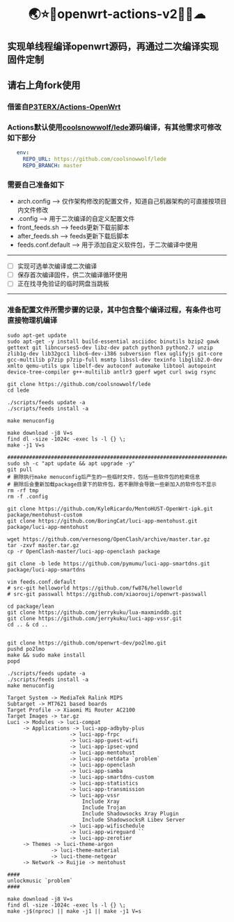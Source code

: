 # <center>🌏⭐🌙openwrt-actions-v2🌈🌠☁</center>
## 实现单线程编译openwrt源码，再通过二次编译实现固件定制
## 请右上角fork使用
### 借鉴自[P3TERX/Actions-OpenWrt](https://github.com/P3TERX/Actions-OpenWrt)
### Actions默认使用[coolsnowwolf/lede](https://github.com/coolsnowwolf/lede)源码编译，有其他需求可修改如下部分
```yml
   env:
     REPO_URL: https://github.com/coolsnowwolf/lede
     REPO_BRANCH: master
```
### 需要自己准备如下
- arch.config --> 仅作架构修改的配置文件，知道自己机器架构的可直接按项目内文件修改
- .config --> 用于二次编译的自定义配置文件
- front_feeds.sh --> feeds更新下载前脚本
- after_feeds.sh --> feeds更新下载后脚本
- feeds.conf.default --> 用于添加自定义软件包，于二次编译中使用
---
- [ ] 实现可选单次编译或二次编译
- [ ] 保存首次编译固件，供二次编译循环使用
- [ ] 正在找寻免验证的临时网盘当跳板
---
### 准备配置文件所需步骤的记录，其中包含整个编译过程，有条件也可直接物理机编译
```shell
sudo apt-get update
sudo apt-get -y install build-essential asciidoc binutils bzip2 gawk gettext git libncurses5-dev libz-dev patch python3 python2.7 unzip zlib1g-dev lib32gcc1 libc6-dev-i386 subversion flex uglifyjs git-core gcc-multilib p7zip p7zip-full msmtp libssl-dev texinfo libglib2.0-dev xmlto qemu-utils upx libelf-dev autoconf automake libtool autopoint device-tree-compiler g++-multilib antlr3 gperf wget curl swig rsync

git clone https://github.com/coolsnowwolf/lede
cd lede

./scripts/feeds update -a
./scripts/feeds install -a

make menuconfig

make download -j8 V=s
find dl -size -1024c -exec ls -l {} \;
make -j1 V=s

###############################################################################################
sudo sh -c "apt update && apt upgrade -y"
git pull
# 删除执行make menuconfig后产生的一些临时文件，包括一些软件包的检索信息
# 删除后会重新加载package目录下的软件包，若不删除会导致一些新加入的软件包不显示
rm -rf tmp
rm -f .config

git clone https://github.com/KyleRicardo/MentoHUST-OpenWrt-ipk.git package/mentohust-custom
git clone https://github.com/BoringCat/luci-app-mentohust.git package/luci-app-mentohust

wget https://github.com/vernesong/OpenClash/archive/master.tar.gz
tar -zxvf master.tar.gz
cp -r OpenClash-master/luci-app-openclash package

git clone -b lede https://github.com/pymumu/luci-app-smartdns.git package/luci-app-smartdns

vim feeds.conf.default
# src-git helloworld https://github.com/fw876/helloworld
# src-git passwall https://github.com/xiaorouji/openwrt-passwall

cd package/lean
git clone https://github.com/jerrykuku/lua-maxminddb.git
git clone https://github.com/jerrykuku/luci-app-vssr.git
cd .. & cd ..


git clone https://github.com/openwrt-dev/po2lmo.git
pushd po2lmo
make && sudo make install
popd

./scripts/feeds update -a
./scripts/feeds install -a
make menuconfig

Target System -> MediaTek Ralink MIPS
Subtarget -> MT7621 based boards
Target Profile -> Xiaomi Mi Router AC2100
Target Images -> tar.gz
Luci -> Modules -> luci-compat
     -> Applications -> luci-app-adbyby-plus
     			    -> luci-app-frpc
     			    -> luci-app-guest-wifi
     			    -> luci-app-ipsec-vpnd
     			    -> luci-app-mentohust
     			    -> luci-app-netdata `problem`
     			    -> luci-app-openclash
     			    -> luci-app-samba
     			    -> luci-app-smartdns-custom
     			    -> luci-app-statistics
     			    -> luci-app-transmission
     			    -> luci-app-vssr
     			        Include Xray
     			        Include Trojan
     			        Include Shadowsocks Xray Plugin
     			        Include ShadowsocksR Libev Server
     			    -> luci-app-wifischedule
     			    -> luci-app-wireguard ``
     			    -> luci-app-zerotier
     -> Themes -> luci-theme-argon
     		  -> luci-theme-material
     		  -> luci-theme-netgear
     -> Network -> Ruijie -> mentohust

####
unlockmusic `problem`
####

make download -j8 V=s
find dl -size -1024c -exec ls -l {} \;
make -j$(nproc) || make -j1 || make -j1 V=s
```
